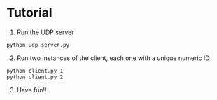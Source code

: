 
# Tutorial

1. Run the UDP server

```shell
python udp_server.py
```

2. Run two instances of the client, each one with a unique numeric ID

```shell
python client.py 1
python client.py 2
```

3. Have fun!!
